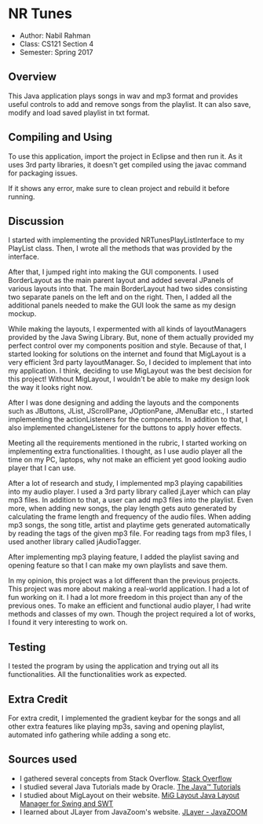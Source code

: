 # NR Tunes

* Author: Nabil Rahman
* Class: CS121 Section 4
* Semester: Spring 2017

## Overview

This Java application plays songs in wav and mp3 format
and provides useful controls to add and remove songs from the
playlist. It can also save, modify and load saved playlist in
txt format.

## Compiling and Using

To use this application, import the project in Eclipse and then run it.
As it uses 3rd party libraries, it doesn't get compiled using the javac command
for packaging issues.

If it shows any error, make sure to clean project and rebuild it before running.

## Discussion

I started with implementing the provided NRTunesPlayListInterface to my PlayList class.
Then, I wrote all the methods that was provided by the interface.

After that, I jumped right into making the GUI components. I used BorderLayout as the main
parent layout and added several JPanels of various layouts into that. The main
BorderLayout had two sides consisting two separate panels on the left and on the right.
Then, I added all the additional panels needed to make the GUI look the same as my
design mockup.

While making the layouts, I expermented with all kinds of layoutManagers provided
by the Java Swing Library. But, none of them actually provided my perfect control
over my components position and style. Because of that, I started looking for solutions
on the internet and found that MigLayout is a very efficient 3rd party layoutManager.
So, I decided to implement that into my application. I think, deciding to use MigLayout
was the best decision for this project! Without MigLayout, I wouldn't be able to make 
my design look the way it looks right now.

After I was done designing and adding the layouts and the components such as JButtons,
JList, JScrollPane, JOptionPane, JMenuBar etc., I started implementing the actionListeners
for the components. In addition to that, I also implemented changeListener for the buttons
to apply hover effects.

Meeting all the requirements mentioned in the rubric, I started working on implementing extra
functionalities. I thought, as I use audio player all the time on my PC, laptops, why not
make an efficient yet good looking audio player that I can use.

After a lot of research and study, I implemented mp3 playing capabilities into my audio player.
I used a 3rd party library called jLayer which can play mp3 files. In addition to that, a user can
add mp3 files into the playlist. Even more, when adding new songs, the play length gets auto 
generated by calculating the frame length and frequency of the audio files. When adding mp3 songs, 
the song title, artist and playtime gets generated automatically by reading the tags of the given 
mp3 file. For reading tags from mp3 files, I used another library called jAudioTagger.

After implementing mp3 playing feature, I added the playlist saving and opening feature so that
I can make my own playlists and save them. 

In my opinion, this project was a lot different than the previous projects. This project was
more about making a real-world application. I had a lot of fun working on it. I had a lot more
freedom in this project than any of the previous ones. To make an efficient and functional audio
player, I had write methods and classes of my own. Though the project required a lot of works, I 
found it very interesting to work on.

## Testing

I tested the program by using the application and trying out all its functionalities. All
the functionalities work as expected.

## Extra Credit

For extra credit, I implemented the gradient keybar for the songs and all other extra features
like playing mp3s, saving and opening playlist, automated info gathering while adding a song etc. 

## Sources used

- I gathered several concepts from Stack Overflow.
[Stack Overflow](http://www.stackoverflow.com)
- I studied several Java Tutorials made by Oracle.
[The Java™ Tutorials](https://docs.oracle.com/javase/tutorial/)
- I studied about MigLayout on their website.
[MiG Layout Java Layout Manager for Swing and SWT](http://www.miglayout.com/)
- I learned about JLayer from JavaZoom's website.
[JLayer - JavaZOOM](http://www.javazoom.net/javalayer/javalayer.html)
